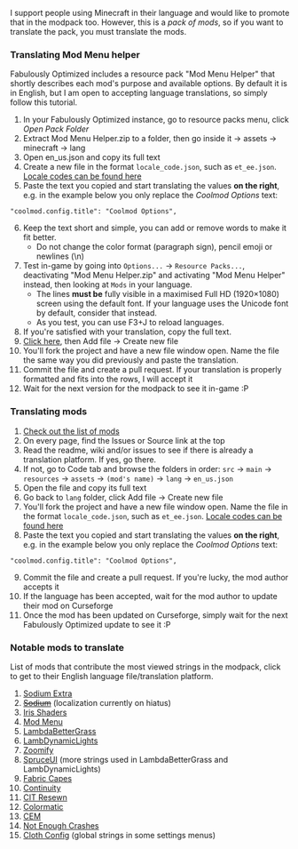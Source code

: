 I support people using Minecraft in their language and would like to promote that in the modpack too. However, this is a _pack of mods_, so if you want to translate the pack, you must translate the mods.

### Translating Mod Menu helper

Fabulously Optimized includes a resource pack "Mod Menu Helper" that shortly describes each mod's purpose and available options. By default it is in English, but I am open to accepting language translations, so simply follow this tutorial.

1. In your Fabulously Optimized instance, go to resource packs menu, click _Open Pack Folder_
2. Extract Mod Menu Helper.zip to a folder, then go inside it -> assets -> minecraft -> lang
3. Open en_us.json and copy its full text
4. Create a new file in the format `locale_code.json`, such as `et_ee.json`. [Locale codes can be found here](https://minecraft.gamepedia.com/Language#Available_languages)
5. Paste the text you copied and start translating the values **on the right**, e.g. in the example below you only replace the _Coolmod Options_ text:

```
"coolmod.config.title": "Coolmod Options",
```

6. Keep the text short and simple, you can add or remove words to make it fit better. 
   * Do not change the color format (paragraph sign), pencil emoji or newlines (\n)
7. Test in-game by going into `Options...` -> `Resource Packs...`, deactivating "Mod Menu Helper.zip" and activating "Mod Menu Helper" instead, then looking at `Mods` in your language.
   * The lines **must be** fully visible in a maximised Full HD (1920×1080) screen using the default font. If your language uses the Unicode font by default, consider that instead.
   * As you test, you can use F3+J to reload languages.
8. If you're satisfied with your translation, copy the full text.
9. [Click here](https://github.com/Fabulously-Optimized/fabulously-optimized/blob/main/Mod%20Menu%20Helper/assets/modmenu/lang/), then Add file -> Create new file
10. You'll fork the project and have a new file window open. Name the file the same way you did previously and paste the translation.
11. Commit the file and create a pull request. If your translation is properly formatted and fits into the rows, I will accept it
12. Wait for the next version for the modpack to see it in-game :P

### Translating mods

1. [Check out the list of mods](https://github.com/Madis0/fabulously-optimized#included-mods)
2. On every page, find the Issues or Source link at the top
3. Read the readme, wiki and/or issues to see if there is already a translation platform. If yes, go there.
4. If not, go to Code tab and browse the folders in order:
`src` -> `main` -> `resources` -> `assets` -> `(mod's name)` -> `lang` -> `en_us.json`
5. Open the file and copy its full text
6. Go back to `lang` folder, click Add file -> Create new file
7. You'll fork the project and have a new file window open. Name the file in the format `locale_code.json`, such as `et_ee.json`. [Locale codes can be found here](https://minecraft.gamepedia.com/Language#Available_languages)
8. Paste the text you copied and start translating the values **on the right**, e.g. in the example below you only replace the _Coolmod Options_ text:

```
"coolmod.config.title": "Coolmod Options",
```

9. Commit the file and create a pull request. If you're lucky, the mod author accepts it
10. If the language has been accepted, wait for the mod author to update their mod on Curseforge
11. Once the mod has been updated on Curseforge, simply wait for the next Fabulously Optimized update to see it :P

### Notable mods to translate

List of mods that contribute the most viewed strings in the modpack, click to get to their English language file/translation platform.

1. [Sodium Extra](https://github.com/FlashyReese/sodium-extra-fabric/blob/1.17.x/dev/src/main/resources/assets/sodium-extra/lang/en_us.json)
1. ~~[Sodium](https://jellysquid.oneskyapp.com/collaboration/project?id=366422)~~ (localization currently on hiatus)
1. [Iris Shaders](https://github.com/IrisShaders/Iris/blob/trunk/src/main/resources/assets/iris/lang/en_us.json)
1. [Mod Menu](https://hosted.weblate.org/engage/fabric-modmenu/)
1. [LambdaBetterGrass](https://github.com/LambdAurora/LambdaBetterGrass/blob/1.17/src/main/resources/assets/lambdabettergrass/lang/en_us.json)
1. [LambDynamicLights](https://github.com/LambdAurora/LambDynamicLights/blob/1.17/src/main/resources/assets/lambdynlights/lang/en_us.json)
1. [Zoomify](https://github.com/isXander/Zoomify/blob/1.18/src/main/resources/assets/zoomify/lang/en_us.json)
1. [SpruceUI](https://github.com/LambdAurora/SpruceUI/blob/1.17/src/main/resources/assets/spruceui/lang/en_us.json) (more strings used in LambdaBetterGrass and LambDynamicLights)
1. [Fabric Capes](https://github.com/CaelTheColher/Capes/blob/master/src/main/resources/assets/capes/lang/en_us.json)
1. [Continuity](https://github.com/PepperCode1/Continuity/blob/main/src/main/resources/assets/continuity/lang/en_us.json)
1. [CIT Resewn](https://github.com/SHsuperCM/CITResewn/blob/main/src/main/resources/assets/citresewn/lang/en_us.json)
1. [Colormatic](https://github.com/kvverti/colormatic/blob/master/src/main/resources/assets/colormatic/lang/en_us.json)
1. [CEM](https://github.com/dorianpb/cem/blob/1.17/src/main/resources/assets/cem/lang/en_us.json)
1. [Not Enough Crashes](https://github.com/natanfudge/Not-Enough-Crashes/blob/1.17/common/src/main/resources/assets/notenoughcrashes/lang/en_us.json)
1. [Cloth Config](https://crowdin.com/project/cloth-config) (global strings in some settings menus)
